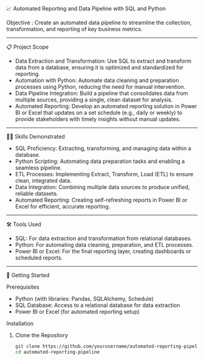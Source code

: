  📈 Automated Reporting and Data Pipeline with SQL and Python

Objective : Create an automated data pipeline to streamline the collection, transformation, and reporting of key business metrics.

---

 📋 Project Scope

- Data Extraction and Transformation: Use SQL to extract and transform data from a database, ensuring it is optimized and standardized for reporting.
- Automation with Python: Automate data cleaning and preparation processes using Python, reducing the need for manual intervention.
- Data Pipeline Integration: Build a pipeline that consolidates data from multiple sources, providing a single, clean dataset for analysis.
- Automated Reporting: Develop an automated reporting solution in Power BI or Excel that updates on a set schedule (e.g., daily or weekly) to provide stakeholders with timely insights without manual updates.

---

 🧑‍💻 Skills Demonstrated

- SQL Proficiency: Extracting, transforming, and managing data within a database.
- Python Scripting: Automating data preparation tasks and enabling a seamless pipeline.
- ETL Processes: Implementing Extract, Transform, Load (ETL) to ensure clean, integrated data.
- Data Integration: Combining multiple data sources to produce unified, reliable datasets.
- Automated Reporting: Creating self-refreshing reports in Power BI or Excel for efficient, accurate reporting.

---

 🛠️ Tools Used

- SQL: For data extraction and transformation from relational databases.
- Python: For automating data cleaning, preparation, and ETL processes.
- Power BI or Excel: For the final reporting layer, creating dashboards or scheduled reports.

---

 🚀 Getting Started

 Prerequisites

- Python (with libraries: Pandas, SQLAlchemy, Schedule)
- SQL Database: Access to a relational database for data extraction
- Power BI or Excel (for automated reporting setup)

 Installation

1. Clone the Repository
   ```bash
   git clone https://github.com/yourusername/automated-reporting-pipeline.git
   cd automated-reporting-pipeline

